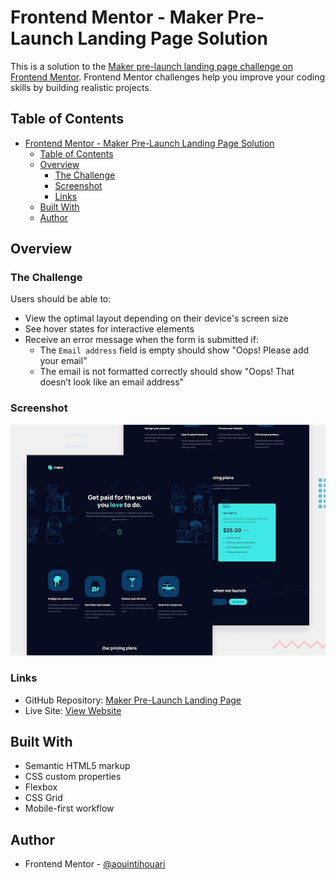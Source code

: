 # Frontend Mentor - Maker Pre-Launch Landing Page Solution

This is a solution to the [Maker pre-launch landing page challenge on Frontend Mentor](https://www.frontendmentor.io/challenges/maker-prelaunch-landing-page-WVZIJtKLd). Frontend Mentor challenges help you improve your coding skills by building realistic projects.

## Table of Contents

- [Frontend Mentor - Maker Pre-Launch Landing Page Solution](#frontend-mentor---maker-pre-launch-landing-page-solution)
  - [Table of Contents](#table-of-contents)
  - [Overview](#overview)
    - [The Challenge](#the-challenge)
    - [Screenshot](#screenshot)
    - [Links](#links)
  - [Built With](#built-with)
  - [Author](#author)

## Overview

### The Challenge

Users should be able to:

- View the optimal layout depending on their device's screen size
- See hover states for interactive elements
- Receive an error message when the form is submitted if:
  - The `Email address` field is empty should show "Oops! Please add your email"
  - The email is not formatted correctly should show "Oops! That doesn’t look like an email address"

### Screenshot

![](./preview.jpg)

### Links

- GitHub Repository: [Maker Pre-Launch Landing Page](https://github.com/aouintihouari/maker-pre-launch-landing-page)
- Live Site: [View Website](https://aouintihouari.github.io/maker-pre-launch-landing-page/)

## Built With

- Semantic HTML5 markup
- CSS custom properties
- Flexbox
- CSS Grid
- Mobile-first workflow

## Author

- Frontend Mentor - [@aouintihouari](https://www.frontendmentor.io/profile/aouintihouari)
